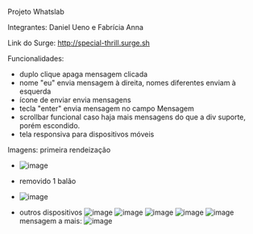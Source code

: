 Projeto Whatslab

Integrantes: Daniel Ueno e Fabrícia Anna

Link do Surge: http://special-thrill.surge.sh

Funcionalidades: 
- duplo clique apaga mensagem clicada
- nome "eu" envia mensagem à direita, nomes diferentes enviam à esquerda
- ícone de enviar envia mensagens
- tecla "enter" envia mensagem no campo Mensagem
- scrollbar funcional caso haja mais mensagens do que a div suporte, porém escondido.
- tela responsiva para dispositivos móveis

Imagens:
primeira rendeização
- ![image](https://user-images.githubusercontent.com/81266120/117581113-933f8880-b0d1-11eb-8277-efa8cb5b3a2c.png)

- removido 1 balão
- ![image](https://user-images.githubusercontent.com/81266120/117581120-a0f50e00-b0d1-11eb-9fb8-71ba7586d706.png)
- outros dispositivos
![image](https://user-images.githubusercontent.com/81266120/117581134-ace0d000-b0d1-11eb-9c6d-a8c977a9c2f3.png)
![image](https://user-images.githubusercontent.com/81266120/117581144-b79b6500-b0d1-11eb-9eeb-6192fc6e3900.png)
![image](https://user-images.githubusercontent.com/81266120/117581147-bcf8af80-b0d1-11eb-828e-f3da90d20d76.png)
![image](https://user-images.githubusercontent.com/81266120/117581152-c4b85400-b0d1-11eb-836d-572922a83d6e.png)
![image](https://user-images.githubusercontent.com/81266120/117581155-c8e47180-b0d1-11eb-8ef4-20de744d233d.png)
mensagem a mais:
![image](https://user-images.githubusercontent.com/81266120/117581183-f9c4a680-b0d1-11eb-9bc8-64efc59215bf.png)
